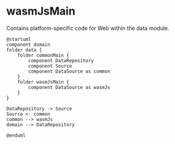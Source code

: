 # wasmJsMain

Contains platform-specific code for Web within the data module.


```plantuml
@startuml
component domain
folder data {
    folder commonMain {
        component DataRepository
        component Source
        component DataSource as common
    }
    folder wasmJsMain {
        component DataSource as wasmJs
    }
}

DataRepository -> Source
Source <- common
common --> wasmJs
domain --> DataRepository

@enduml
```